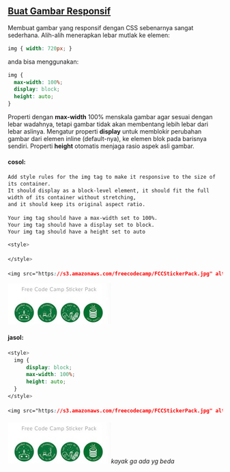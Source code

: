 ## [Buat Gambar Responsif](https://learn.freecodecamp.org/responsive-web-design/responsive-web-design-principles/make-an-image-responsive)

Membuat gambar yang responsif dengan CSS sebenarnya sangat sederhana. Alih-alih menerapkan lebar mutlak ke elemen:

```css
img { width: 720px; }
```

anda bisa menggunakan:

```css
img {
  max-width: 100%;
  display: block;
  height: auto;
}
```

Properti dengan **max-width** 100% menskala gambar agar sesuai dengan lebar wadahnya, tetapi gambar tidak akan membentang lebih lebar dari lebar aslinya. Mengatur properti **display** untuk memblokir perubahan gambar dari elemen inline \(default-nya\), ke elemen blok pada barisnya sendiri. Properti **height** otomatis menjaga rasio aspek asli gambar.

#### cosol:

```
Add style rules for the img tag to make it responsive to the size of its container. 
It should display as a block-level element, it should fit the full width of its container without stretching,
and it should keep its original aspect ratio.
 
Your img tag should have a max-width set to 100%.
Your img tag should have a display set to block.
Your img tag should have a height set to auto
```

```css
<style>
  
</style>

<img src="https://s3.amazonaws.com/freecodecamp/FCCStickerPack.jpg" alt="freeCodeCamp stickers set">
```

![](/assets/samp.jpg)

#### jasol:

```css
<style>
  img {
      display: block;
      max-width: 100%;
      height: auto;
  }
</style>

<img src="https://s3.amazonaws.com/freecodecamp/FCCStickerPack.jpg" alt="freeCodeCamp stickers set">
```

###### ![](/assets/samp.jpg)kayak ga ada yg beda



